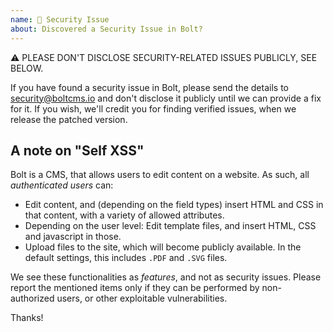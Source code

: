 ```yaml
---
name: 🔐 Security Issue
about: Discovered a Security Issue in Bolt?
---
```


⚠️ PLEASE DON'T DISCLOSE SECURITY-RELATED ISSUES PUBLICLY, SEE BELOW.

If you have found a security issue in Bolt, please send the details to
security@boltcms.io and don't disclose it publicly until we can provide a fix 
for it. If you wish, we'll credit you for finding verified issues, when we 
release the patched version.

A note on "Self XSS"
--------------------

Bolt is a CMS, that allows users to edit content on a website. As such,
all _authenticated users_ can:

 - Edit content, and (depending on the field types) insert HTML and CSS in that
   content, with a variety of allowed attributes.
 - Depending on the user level: Edit template files, and insert HTML, CSS and
   javascript in those.
 - Upload files to the site, which will become publicly available. In the
   default settings, this includes `.PDF` and `.SVG` files.

We see these functionalities as _features_, and not as security issues. Please
report the mentioned items only if they can be performed by non-authorized
users, or other exploitable vulnerabilities.

Thanks!
